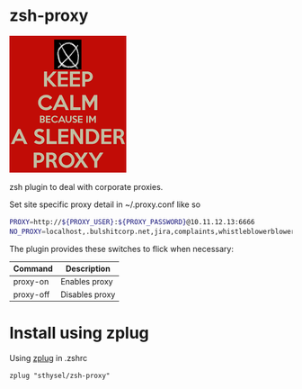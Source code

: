# zsh-proxy

![](pics/slender.png)

zsh plugin to deal with corporate proxies.

Set site specific proxy detail in ~/.proxy.conf like so

``` zsh
PROXY=http://${PROXY_USER}:${PROXY_PASSWORD}@10.11.12.13:6666
NO_PROXY=localhost,.bulshitcorp.net,jira,complaints,whistleblowerblower
```

The plugin provides these switches to flick when necessary:

| Command | Description |
| ------- | ----------- |
| proxy-on | Enables proxy | 
| proxy-off | Disables proxy | 


# Install using zplug

Using [zplug](https://github.com/zplug/zplug) in .zshrc 

```
zplug "sthysel/zsh-proxy"
```

